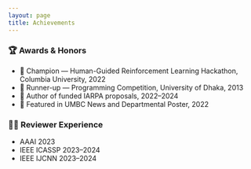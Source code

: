 ```yaml
---
layout: page
title: Achievements
---
```


### 🏆 Awards & Honors

- 🥇 Champion — Human-Guided Reinforcement Learning Hackathon, Columbia University, 2022
- 🥈 Runner-up — Programming Competition, University of Dhaka, 2013
- 📜 Author of funded IARPA proposals, 2022–2024
- 📰 Featured in UMBC News and Departmental Poster, 2022

### 🧑‍⚖️ Reviewer Experience

- AAAI 2023
- IEEE ICASSP 2023–2024
- IEEE IJCNN 2023–2024
